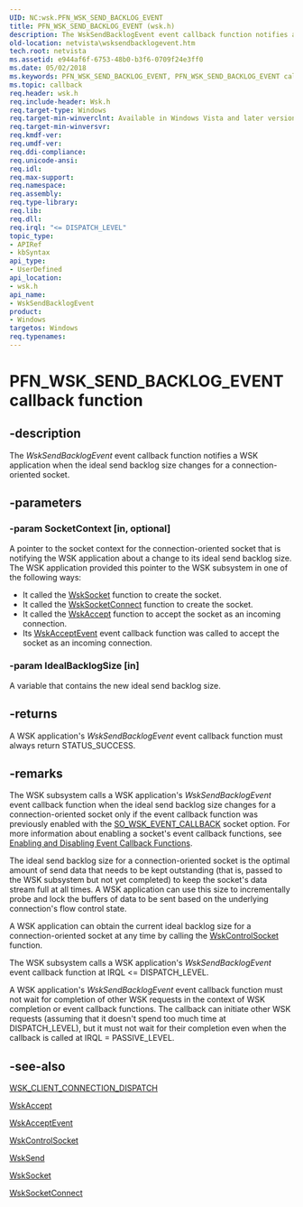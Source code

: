 ```yaml
---
UID: NC:wsk.PFN_WSK_SEND_BACKLOG_EVENT
title: PFN_WSK_SEND_BACKLOG_EVENT (wsk.h)
description: The WskSendBacklogEvent event callback function notifies a WSK application when the ideal send backlog size changes for a connection-oriented socket.
old-location: netvista\wsksendbacklogevent.htm
tech.root: netvista
ms.assetid: e944af6f-6753-48b0-b3f6-0709f24e3ff0
ms.date: 05/02/2018
ms.keywords: PFN_WSK_SEND_BACKLOG_EVENT, PFN_WSK_SEND_BACKLOG_EVENT callback, WskSendBacklogEvent, WskSendBacklogEvent callback function [Network Drivers Starting with Windows Vista], netvista.wsksendbacklogevent, wsk/WskSendBacklogEvent, wskref_9b34fa29-9c3a-4aa2-8ceb-3f637c4902cd.xml
ms.topic: callback
req.header: wsk.h
req.include-header: Wsk.h
req.target-type: Windows
req.target-min-winverclnt: Available in Windows Vista and later versions of the Windows operating   systems.
req.target-min-winversvr: 
req.kmdf-ver: 
req.umdf-ver: 
req.ddi-compliance: 
req.unicode-ansi: 
req.idl: 
req.max-support: 
req.namespace: 
req.assembly: 
req.type-library: 
req.lib: 
req.dll: 
req.irql: "<= DISPATCH_LEVEL"
topic_type:
- APIRef
- kbSyntax
api_type:
- UserDefined
api_location:
- wsk.h
api_name:
- WskSendBacklogEvent
product:
- Windows
targetos: Windows
req.typenames: 
---
```


# PFN_WSK_SEND_BACKLOG_EVENT callback function


## -description


The 
  <i>WskSendBacklogEvent</i> event callback function notifies a WSK application when the ideal send backlog
  size changes for a connection-oriented socket.


## -parameters




### -param SocketContext [in, optional]

A pointer to the socket context for the connection-oriented socket that is notifying the WSK
     application about a change to its ideal send backlog size. The WSK application provided this pointer to
     the WSK subsystem in one of the following ways:
     

<ul>
<li>
It called the 
       <a href="https://msdn.microsoft.com/library/windows/hardware/ff571149">WskSocket</a> function to create the socket.

</li>
<li>
It called the 
       <a href="https://msdn.microsoft.com/library/windows/hardware/ff571150">WskSocketConnect</a> function to create
       the socket.

</li>
<li>
It called the 
       <a href="https://msdn.microsoft.com/library/windows/hardware/ff571109">WskAccept</a> function to accept the socket as an
       incoming connection.

</li>
<li>
Its 
       <a href="https://msdn.microsoft.com/672440f0-810a-4e68-82a5-d038770898c5">WskAcceptEvent</a> event callback function
       was called to accept the socket as an incoming connection.

</li>
</ul>

### -param IdealBacklogSize [in]

A variable that contains the new ideal send backlog size.


## -returns



A WSK application's 
     <i>WskSendBacklogEvent</i> event callback function must always return STATUS_SUCCESS.




## -remarks



The WSK subsystem calls a WSK application's 
    <i>WskSendBacklogEvent</i> event callback function when the ideal send backlog size changes for a
    connection-oriented socket only if the event callback function was previously enabled with the 
    <a href="https://msdn.microsoft.com/library/windows/hardware/ff570834">SO_WSK_EVENT_CALLBACK</a> socket option.
    For more information about enabling a socket's event callback functions, see 
    <a href="https://msdn.microsoft.com/library/windows/desktop/aa363707">Enabling and
    Disabling Event Callback Functions</a>.

The ideal send backlog size for a connection-oriented socket is the optimal amount of send data that
    needs to be kept outstanding (that is, passed to the WSK subsystem but not yet completed) to keep the
    socket's data stream full at all times. A WSK application can use this size to incrementally probe and
    lock the buffers of data to be sent based on the underlying connection's flow control state.

A WSK application can obtain the current ideal backlog size for a connection-oriented socket at any
    time by calling the 
    <a href="https://msdn.microsoft.com/library/windows/hardware/ff571127">WskControlSocket</a> function.

The WSK subsystem calls a WSK application's 
    <i>WskSendBacklogEvent</i> event callback function at IRQL &lt;= DISPATCH_LEVEL.

A WSK application's <i>WskSendBacklogEvent</i> event callback function must not wait for completion of other WSK requests in the context of WSK completion or event callback functions. The callback can initiate other WSK requests (assuming that it doesn't spend too much time at DISPATCH_LEVEL), but it must not wait for their completion even when the callback is called at IRQL = PASSIVE_LEVEL.




## -see-also




<a href="https://msdn.microsoft.com/960eee8a-2950-4baf-b32d-be13b3d65951">
   WSK_CLIENT_CONNECTION_DISPATCH</a>



<a href="https://msdn.microsoft.com/library/windows/hardware/ff571109">WskAccept</a>



<a href="https://msdn.microsoft.com/672440f0-810a-4e68-82a5-d038770898c5">WskAcceptEvent</a>



<a href="https://msdn.microsoft.com/library/windows/hardware/ff571127">WskControlSocket</a>



<a href="https://msdn.microsoft.com/library/windows/hardware/ff571146">WskSend</a>



<a href="https://msdn.microsoft.com/library/windows/hardware/ff571149">WskSocket</a>



<a href="https://msdn.microsoft.com/library/windows/hardware/ff571150">WskSocketConnect</a>
 

 

